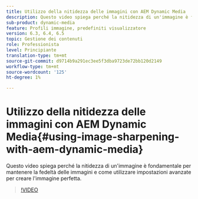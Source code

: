 ```yaml
---
title: Utilizzo della nitidezza delle immagini con AEM Dynamic Media
description: Questo video spiega perché la nitidezza di un'immagine è fondamentale per mantenere la fedeltà delle immagini e come utilizzare impostazioni avanzate per creare l'immagine perfetta.
sub-product: dynamic-media
feature: Profili immagine, predefiniti visualizzatore
version: 6.3, 6.4, 6.5
topic: Gestione dei contenuti
role: Professionista
level: Principiante
translation-type: tm+mt
source-git-commit: d9714b9a291ec3ee5f3dba9723de72bb120d2149
workflow-type: tm+mt
source-wordcount: '125'
ht-degree: 1%

---
```



# Utilizzo della nitidezza delle immagini con AEM Dynamic Media{#using-image-sharpening-with-aem-dynamic-media}

Questo video spiega perché la nitidezza di un&#39;immagine è fondamentale per mantenere la fedeltà delle immagini e come utilizzare impostazioni avanzate per creare l&#39;immagine perfetta.

>[!VIDEO](https://demos-pub.assetsadobe.com/etc/dam/viewers/s7viewers/html5/VideoViewer.html?asset=%2Fcontent%2Fdam%2Fdm-public-facing-upgrade-portal-video%2F04_DynamicImagery_AdvancedSettings_071917_BH.mp4&amp;config=/etc/dam/presets/viewer/Video_social&amp;serverUrl=https%3A%2F%2Fadobedemo62-h.assetsadobe.com%2Fis%2Fimage%2F&amp;contenturl=%2F&amp;config2=/etc/dam/presets/analytics&amp;videoserverurl=https://gateway-na.assetsadobe.com/DMGateway/public/demoCo&amp;posterimage=/content/dam/dm-public-facing-upgrade-portal-video/04_DynamicImagery_AdvancedSettings_071917_BH.mp4)
